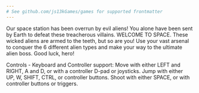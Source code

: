```yaml
---
# See github.com/js13kGames/games for supported frontmatter
---
```

Our space station has been overrun by evil aliens!
You alone have been sent by Earth to defeat these treacherous villains. WELCOME TO SPACE.
These wicked aliens are armed to the teeth, but so are you!
Use your vast arsenal to conquer the 6 different alien types and make your way to the ultimate alien boss.
Good luck, hero!

Controls - Keyboard and Controller support:
Move with either LEFT and RIGHT, A and D, or with a controller D-pad or joysticks.
Jump with either UP, W, SHIFT, CTRL, or controller buttons.
Shoot with either SPACE, or with controller buttons or triggers.